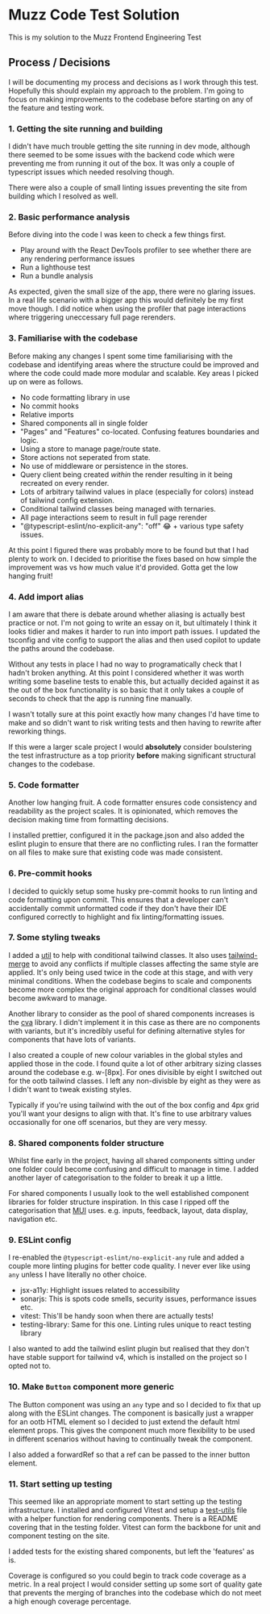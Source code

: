 # Muzz Code Test Solution

This is my solution to the Muzz Frontend Engineering Test

## Process / Decisions

I will be documenting my process and decisions as I work through this test. Hopefully this should explain my approach to the problem. I'm going to focus on making improvements to the codebase before starting on any of the feature and testing work.

### 1. Getting the site running and building

I didn't have much trouble getting the site running in dev mode, although there seemed to be some issues with the backend code which were preventing me from running it out of the box. It was only a couple of typescript issues which needed resolving though.

There were also a couple of small linting issues preventing the site from building which I resolved as well.

### 2. Basic performance analysis

Before diving into the code I was keen to check a few things first.

- Play around with the React DevTools profiler to see whether there are any rendering performance issues
- Run a lighthouse test
- Run a bundle analysis

As expected, given the small size of the app, there were no glaring issues. In a real life scenario with a bigger app this would definitely be my first move though. I did notice when using the profiler that page interactions where triggering uneccessary full page rerenders.

### 3. Familiarise with the codebase

Before making any changes I spent some time familiarising with the codebase and identifying areas where the structure could be improved and where the code could made more modular and scalable. Key areas I picked up on were as follows.

- No code formatting library in use
- No commit hooks
- Relative imports
- Shared components all in single folder
- "Pages" and "Features" co-located. Confusing features boundaries and logic.
- Using a store to manage page/route state.
- Store actions not seperated from state.
- No use of middleware or persistence in the stores.
- Query client being created _within_ the render resulting in it being recreated on every render.
- Lots of arbitrary tailwind values in place (especially for colors) instead of tailwind config extension.
- Conditional tailwind classes being managed with ternaries.
- All page interactions seem to result in full page rerender
- "@typescript-eslint/no-explicit-any": "off" 😂 + various type safety issues.

At this point I figured there was probably more to be found but that I had plenty to work on. I decided to prioritise the fixes based on how simple the improvement was vs how much value it'd provided. Gotta get the low hanging fruit!

### 4. Add import alias

I am aware that there is debate around whether aliasing is actually best practice or not. I'm not going to write an essay on it, but ultimately I think it looks tidier and makes it harder to run into import path issues. I updated the tsconfig and vite config to support the alias and then used copilot to update the paths around the codebase.

Without any tests in place I had no way to programatically check that I hadn't broken anything. At this point I considered whether it was worth writing some baseline tests to enable this, but actually decided against it as the out of the box functionality is so basic that it only takes a couple of seconds to check that the app is running fine manually.

I wasn't totally sure at this point exactly how many changes I'd have time to make and so didn't want to risk writing tests and then having to rewrite after reworking things.

If this were a larger scale project I would **absolutely** consider boulstering the test infrastructure as a top priority **before** making significant structural changes to the codebase.

### 5. Code formatter

Another low hanging fruit. A code formatter ensures code consistency and readability as the project scales. It is opinionated, which removes the decision making time from formatting decisions.

I installed prettier, configured it in the package.json and also added the eslint plugin to ensure that there are no conflicting rules. I ran the formatter on all files to make sure that existing code was made consistent.

### 6. Pre-commit hooks

I decided to quickly setup some husky pre-commit hooks to run linting and code formatting upon commit. This ensures that a developer can't accidentally commit unformatted code if they don't have their IDE configured correctly to highlight and fix linting/formatting issues.

### 7. Some styling tweaks

I added a [util](/frontend/src/utils/cn.ts) to help with conditional tailwind classes. It also uses [tailwind-merge](https://www.npmjs.com/package/tailwind-merge) to avoid any conflicts if multiple classes affecting the same style are applied. It's only being used twice in the code at this stage, and with very minimal conditions. When the codebase begins to scale and components become more complex the original approach for conditional classes would become awkward to manage.

Another library to consider as the pool of shared components increases is the [cva](https://cva.style/docs) library. I didn't implement it in this case as there are no components with variants, but it's incredibly useful for defining alternative styles for components that have lots of variants.

I also created a couple of new colour variables in the global styles and applied those in the code. I found quite a lot of other arbitrary sizing classes around the codebase e.g. w-[8px]. For ones divisible by eight I switched out for the ootb tailwind classes. I left any non-divisble by eight as they were as I didn't want to tweak existing styles.

Typically if you're using tailwind with the out of the box config and 4px grid you'll want your designs to align with that. It's fine to use arbitrary values occasionally for one off scenarios, but they are very messy.

### 8. Shared components folder structure

Whilst fine early in the project, having all shared components sitting under one folder could become confusing and difficult to manage in time. I added another layer of categorisation to the folder to break it up a little.

For shared components I usually look to the well established component libraries for folder structure inspiration. In this case I ripped off the categorisation that [MUI](https://mui.com/material-ui/all-components/) uses. e.g. inputs, feedback, layout, data display, navigation etc.

### 9. ESLint config

I re-enabled the `@typescript-eslint/no-explicit-any` rule and added a couple more linting plugins for better code quality. I never ever like using `any` unless I have literally no other choice.

- jsx-a11y: Highlight issues related to accessibility
- sonarjs: This is spots code smells, security issues, performance issues etc.
- vitest: This'll be handy soon when there are actually tests!
- testing-library: Same for this one. Linting rules unique to react testing library

I also wanted to add the tailwind eslint plugin but realised that they don't have stable support for tailwind v4, which is installed on the project so I opted not to.

### 10. Make `Button` component more generic

The Button component was using an `any` type and so I decided to fix that up along with the ESLint changes. The component is basically just a wrapper for an ootb HTML element so I decided to just extend the default html element props. This gives the component much more flexibility to be used in different scenarios without having to continually tweak the component.

I also added a forwardRef so that a ref can be passed to the inner button element.

### 11. Start setting up testing

This seemed like an appropriate moment to start setting up the testing infrastructure. I installed and configured Vitest and setup a [test-utils](/frontend/src/testing/test-utils.tsx) file with a helper function for rendering components. There is a README covering that in the testing folder. Vitest can form the backbone for unit and component testing on the site.

I added tests for the existing shared components, but left the 'features' as is.

Coverage is configured so you could begin to track code coverage as a metric. In a real project I would consider setting up some sort of quality gate that prevents the merging of branches into the codebase which do not meet a high enough coverage percentage.
